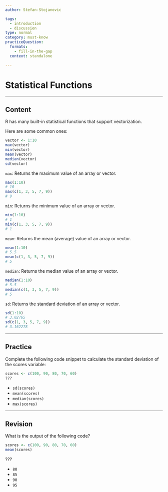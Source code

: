 ```yaml
---
author: Stefan-Stojanovic

tags:
  - introduction
  - discussion
type: normal
category: must-know
practiceQuestion:
  formats:
    - fill-in-the-gap
  context: standalone

---
```


# Statistical Functions

---

## Content

R has many built-in statistical functions that support vectorization.

Here are some common ones:
```r
vector <- 1:10
max(vector)
min(vector)
mean(vector)
median(vector)
sd(vector)
```

`max`: Returns the maximum value of an array or vector.
```r
max(1:10)
# 10
max(c(1, 3, 5, 7, 9))
# 9
```

`min`: Returns the minimum value of an array or vector.
```r
min(1:10)
# 1
min(c(1, 3, 5, 7, 9))
# 1
```

`mean`: Returns the mean (average) value of an array or vector.
```r
mean(1:10)
# 5.5
mean(c(1, 3, 5, 7, 9))
# 5
```

`median`: Returns the median value of an array or vector.
```r
median(1:10)
# 5.5
median(c(1, 3, 5, 7, 9))
# 5
```

`sd`: Returns the standard deviation of an array or vector.
```r
sd(1:10)
# 3.02765
sd(c(1, 3, 5, 7, 9))
# 3.162278
```

---
## Practice

Complete the following code snippet to calculate the standard deviation of the scores variable:
```r
scores <- c(100, 90, 80, 70, 60)
???
```

- `sd(scores)`
- `mean(scores)`
- `median(scores)`
- `max(scores)`


---
## Revision

What is the output of the following code?

```r
scores <- c(100, 90, 80, 70, 60)
mean(scores)
```

???

- `80`
- `85`
- `90`
- `95`
